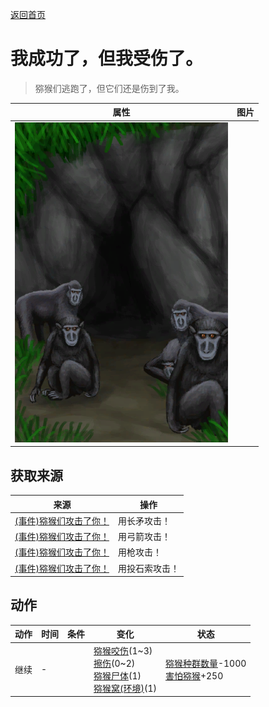 [返回首页](index.md)  
# 我成功了，但我受伤了。  
> 猕猴们逃跑了，但它们还是伤到了我。  
  
  属性  |   图片   
 ----  |  ----:   
   |  ![](Sprite/MacaqueDen.png)   
  
## 获取来源  
来源  |  操作  
----  |  ----  
[(事件)猕猴们攻击了你！](Event_MacaqueDenFight.md)  |  用长矛攻击！  
[(事件)猕猴们攻击了你！](Event_MacaqueDenFight.md)  |  用弓箭攻击！  
[(事件)猕猴们攻击了你！](Event_MacaqueDenFight.md)  |  用枪攻击！  
[(事件)猕猴们攻击了你！](Event_MacaqueDenFight.md)  |  用投石索攻击！  
## 动作  
动作  |  时间  |  条件  |  变化  |  状态  
----  |  ----  |  ----  |  ----  |  ----  
继续  |  -  |    |  [猕猴咬伤](W_MacaqueBite.md)(1~3)<br>[擦伤](W_Abrasion.md)(0~2)<br>[猕猴尸体](MacaqueCarcass.md)(1)<br>[猕猴窝(环境)](Env_MacaqueDen.md)(1)  |  [猕猴种群数量](Pop_Macaque.md)-1000<br>[害怕猕猴](MacaqueFear.md)+250  
